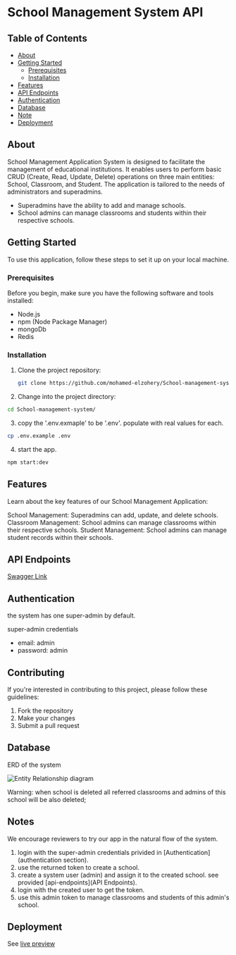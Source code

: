 # School Management System API

## Table of Contents

- [About](#about)
- [Getting Started](#getting-started)
  - [Prerequisites](#prerequisites)
  - [Installation](#installation)
- [Features](#features)
- [API Endpoints](#api-endpoints)
- [Authentication](#authentication)
- [Database](#database)
- [Note](#testing)
- [Deployment](#deployment)

## About

School Management Application System is designed to facilitate the management of educational institutions. It enables users to perform basic CRUD (Create, Read, Update, Delete) operations on three main entities: School, Classroom, and Student. The application is tailored to the needs of administrators and superadmins.

- Superadmins have the ability to add and manage schools.
- School admins can manage classrooms and students within their respective schools.

## Getting Started

To use this application, follow these steps to set it up on your local machine.

### Prerequisites

Before you begin, make sure you have the following software and tools installed:

- Node.js
- npm (Node Package Manager)
- mongoDb
- Redis

### Installation

1. Clone the project repository:

   ```bash
   git clone https://github.com/mohamed-elzohery/School-management-system.git

   ```

2. Change into the project directory:

```bash
cd School-management-system/
```

3. copy the '.env.exmaple' to be '.env'. populate with real values for each.

```bash
cp .env.example .env
```

4. start the app.

```bash
npm start:dev
```

## Features

Learn about the key features of our School Management Application:

School Management: Superadmins can add, update, and delete schools.
Classroom Management: School admins can manage classrooms within their respective schools.
Student Management: School admins can manage student records within their schools.

## API Endpoints

[Swagger Link](https://school-api-lzib.onrender.com/api-docs/)

## Authentication

the system has one super-admin by default.

super-admin credentials

- email: admin
- password: admin

## Contributing

If you're interested in contributing to this project, please follow these guidelines:

1. Fork the repository
2. Make your changes
3. Submit a pull request

## Database

ERD of the system

![Entity Relationship diagram](https://i.ibb.co/7nZFxzw/Screenshot-from-2023-10-26-23-58-22.png)

Warning: when school is deleted all referred classrooms and admins of this school will be also deleted;

## Notes

We encourage reviewers to try our app in the natural flow of the system.

1. login with the super-admin credentials privided in [Authentication](authentication section).
2. use the returned token to create a school.
3. create a system user (admin) and assign it to the created school. see provided [api-endpoints](API Endpoints).
4. login with the created user to get the token.
5. use this admin token to manage classrooms and students of this admin's school.

## Deployment

See [live preview](https://school-api-lzib.onrender.com/api/)
